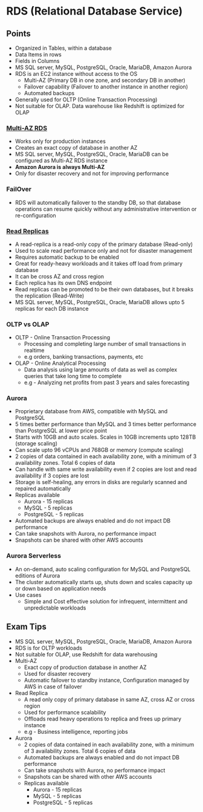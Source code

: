 # RDS (Relational Database Service)

## Points

- Organized in Tables, within a database
- Data Items in rows
- Fields in Columns
- MS SQL server, MySQL, PostgreSQL, Oracle, MariaDB, Amazon Aurora
- RDS is an EC2 instance without access to the OS
  - Multi-AZ (Primary DB in one zone, and secondary DB in another)
  - Failover capability (Failover to another instance in another region)
  - Automated backups
- Generally used for OLTP (Online Transaction Processing)
- Not suitable for OLAP. Data warehouse like Redshift is optimized for OLAP

### [Multi-AZ RDS](./Multi-AZ%20RDS.png)

- Works only for production instances
- Creates an exact copy of database in another AZ
- MS SQL server, MySQL, PostgreSQL, Oracle, MariaDB can be configured as Multi-AZ RDS instance
- **Amazon Aurora is always Multi-AZ**
- Only for disaster recovery and not for improving performance

### FailOver

- RDS will automatically failover to the standby DB, so that database operations can resume quickly without any administrative intervention or re-configuration

### [Read Replicas](./Read%20Replica.png)

- A read-replica is a read-only copy of the primary database (Read-only)
- Used to scale read performance only and not for disaster management
- Requires automatic backup to be enabled
- Great for ready-heavy workloads and it takes off load from primary database
- It can be cross AZ and cross region
- Each replica has its own DNS endpoint
- Read replicas can be promoted to be their own databases, but it breaks the replication (Read-Write)
- MS SQL server, MySQL, PostgreSQL, Oracle, MariaDB allows upto 5 replicas for each DB instance

### OLTP vs OLAP

- OLTP - Online Transaction Processing
  - Processing and completing large number of small transactions in realtime
  - e.g orders, banking transactions, payments, etc
- OLAP - Online Analytical Processing
  - Data analysis using large amounts of data as well as complex queries that take long time to complete
  - e.g - Analyzing net profits from past 3 years and sales forecasting

### Aurora

- Proprietary database from AWS, compatible with MySQL and PostgreSQL
- 5 times better performance than MySQL and 3 times better performance than PostgreSQL at lower price point
- Starts with 10GB and auto scales. Scales in 10GB increments upto 128TB (storage scaling)
- Can scale upto 96 vCPUs and 768GB or memory (compute scaling)
- 2 copies of data contained in each availability zone, with a minimum of 3 availability zones. Total 6 copies of data
- Can handle with same write availability even if 2 copies are lost and read availability if 3 copies are lost
- Storage is self-healing, any errors in disks are regularly scanned and repaired automatically
- Replicas available
  - Aurora - 15 replicas
  - MySQL - 5 replicas
  - PostgreSQL - 5 replicas
- Automated backups are always enabled and do not impact DB performance
- Can take snapshots with Aurora, no performance impact
- Snapshots can be shared with other AWS accounts

### Aurora Serverless

- An on-demand, auto scaling configuration for MySQL and PostgreSQL editions of Aurora
- The cluster automatically starts up, shuts down and scales capacity up or down based on application needs
- Use cases
  - Simple and Cost effective solution for infrequent, intermittent and unpredictable workloads

## Exam Tips

- MS SQL server, MySQL, PostgreSQL, Oracle, MariaDB, Amazon Aurora
- RDS is for OLTP workloads
- Not suitable for OLAP, use Redshift for data warehousing
- Multi-AZ
  - Exact copy of production database in another AZ
  - Used for disaster recovery
  - Automatic failover to standby instance, Configuration managed by AWS in case of failover
- Read Replica
  - A read only copy of primary database in same AZ, cross AZ or cross region
  - Used for performance scalability
  - Offloads read heavy operations to replica and frees up primary instance
  - e.g - Business intelligence, reporting jobs
- Aurora
  - 2 copies of data contained in each availability zone, with a minimum of 3 availability zones. Total 6 copies of data
  - Automated backups are always enabled and do not impact DB performance
  - Can take snapshots with Aurora, no performance impact
  - Snapshots can be shared with other AWS accounts
  - Replicas available
    - Aurora - 15 replicas
    - MySQL - 5 replicas
    - PostgreSQL - 5 replicas
